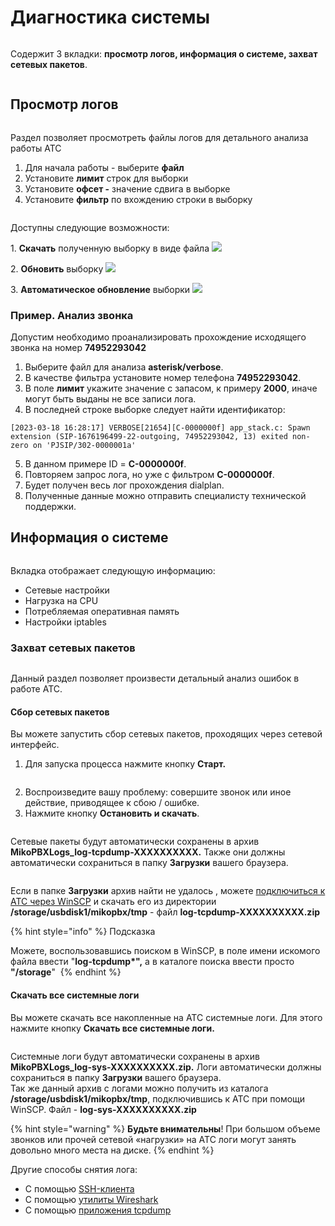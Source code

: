 # Диагностика системы

<figure><img src="../../.gitbook/assets/sistem_logi_0.png" alt=""><figcaption></figcaption></figure>

Содержит 3 вкладки: **просмотр логов, информация о системе, захват сетевых пакетов**.

<figure><img src="../../.gitbook/assets/sistem_logi_1.png" alt=""><figcaption></figcaption></figure>

## Просмотр логов <a href="#prosmotr_logov" id="prosmotr_logov"></a>

<figure><img src="../../.gitbook/assets/sistem_logi_2.png" alt=""><figcaption></figcaption></figure>

Раздел позволяет просмотреть файлы логов для детального анализа работы АТС

1. Для начала работы - выберите **файл**
2. Установите **лимит** строк для выборки
3. Установите **офсет -** значение сдвига в выборке
4. Установите **фильтр** по вхождению строки в выборку

<figure><img src="../../.gitbook/assets/sistem_logi_3.png" alt=""><figcaption></figcaption></figure>

Доступны следующие возможности:&#x20;

1\. **Cкачать** полученную выборку в виде файла ![](../../.gitbook/assets/sistem\_logi\_skachat.png)

2\. **Обновить** выборку ![](../../.gitbook/assets/sistem\_logi\_obnovit.png)

3\. **Автоматическое обновление** выборки ![](../../.gitbook/assets/sistem\_logi\_obnovit\_avt.png)

### Пример. Анализ звонка <a href="#primer_analiz_zvonka" id="primer_analiz_zvonka"></a>

Допустим необходимо проанализировать прохождение исходящего звонка на номер **74952293042**

1. Выберите файл для анализа **asterisk/verbose**.
2. В качестве фильтра установите номер телефона **74952293042**.
3. В поле **лимит** укажите значение с запасом, к примеру **2000**, иначе могут быть выданы не все записи лога.
4. В последней строке выборке следует найти идентификатор:

```
[2023-03-18 16:28:17] VERBOSE[21654][C-0000000f] app_stack.c: Spawn extension (SIP-1676196499-22-outgoing, 74952293042, 13) exited non-zero on 'PJSIP/302-0000001a'
```

5. В данном примере ID = **C-0000000f**.
6. Повторяем запрос лога, но уже с фильтром **C-0000000f**.
7. Будет получен весь лог прохождения dialplan.
8. Полученные данные можно отправить специалисту технической поддержки.

## Информация о системе <a href="#informacija_o_sisteme" id="informacija_o_sisteme"></a>

<figure><img src="../../.gitbook/assets/sistem_logi_4.png" alt=""><figcaption></figcaption></figure>

Вкладка отображает следующую информацию:

* Сетевые настройки
* Нагрузка на CPU
* Потребляемая оперативная память
* Настройки iptables

### Захват сетевых пакетов <a href="#zaxvat_logov" id="zaxvat_logov"></a>

<figure><img src="../../.gitbook/assets/sistem_logi_zahv_pak_0.png" alt=""><figcaption></figcaption></figure>

Данный раздел позволяет произвести детальный анализ ошибок в работе АТС.

#### Сбор сетевых пакетов

Вы можете запустить сбор сетевых пакетов, проходящих через сетевой интерфейс.

1. Для запуска процесса нажмите кнопку **Старт.**

<figure><img src="../../.gitbook/assets/sistem_logi_zahv_pak_1.png" alt=""><figcaption></figcaption></figure>

2. Воспроизведите вашу проблему: совершите звонок или иное действие, приводящее к сбою / ошибке.
3. Нажмите кнопку **Остановить и скачать**.

<figure><img src="../../.gitbook/assets/sistem_logi_zahv_pak_2.png" alt=""><figcaption></figcaption></figure>

Сетевые пакеты будут автоматически сохранены в архив **MikoPBXLogs\_log-tcpdump-XXXXXXXXXX.** Также они должны автоматически сохраниться в папку **Загрузки** вашего браузера.&#x20;

<figure><img src="../../.gitbook/assets/sistem_logi_zahv_pak_3.png" alt=""><figcaption></figcaption></figure>

Если в папке **Загрузки** архив найти не удалось , можете [подключиться к АТС через WinSCP](../../faq/troubleshooting/connecting-to-a-pbx-using-winscp.md) и скачать его из директории **/storage/usbdisk1/mikopbx/tmp**  - файл **log-tcpdump-XXXXXXXXXX.zip**

{% hint style="info" %}
Подсказка

Можете, воспользовавшись поиском в WinSCP, в поле имени искомого файла ввести "**log-tcpdump\*",** а в каталоге поиска ввести просто **"/storage**" <img src="../../.gitbook/assets/sistem_logi_zahv_pak_4.png" alt="" data-size="original">
{% endhint %}

#### **Скачать все системные логи**

Вы можете скачать все накопленные на АТС системные логи. Для этого нажмите кнопку **Скачать все системные логи.**

<figure><img src="../../.gitbook/assets/sistem_logi_5.png" alt=""><figcaption></figcaption></figure>

Системные логи будут автоматически сохранены в архив **MikoPBXLogs\_log-sys-XXXXXXXXXX.zip.** Логи автоматически должны сохраниться в папку **Загрузки** вашего браузера. \
Так же данный архив с логами можно получить из каталога **/storage/usbdisk1/mikopbx/tmp**, подключившись к АТС при помощи WinSCP. Файл - **log-sys-XXXXXXXXXX.zip**

{% hint style="warning" %}
**Будьте внимательны**! При большом объеме звонков или прочей сетевой «нагрузки» на АТС логи могут занять довольно много места на диске.
{% endhint %}

Другие способы снятия лога:

* С помощью [SSH-клиента](../../faq/troubleshooting/connecting-to-a-pbx-using-an-ssh-client.md)
* С помощью [утилиты Wireshark](../../faq/troubleshooting/snyatie-loga-v-ats-s-pomoshyu-wireshark.md)
* С помощью [приложения tcpdump](../../faq/troubleshooting/getting-logs-using-the-tcpdump-application.md)

